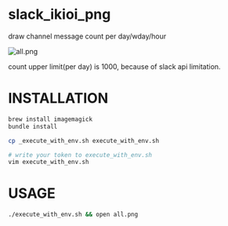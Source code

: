 # slack_ikioi_png

draw channel message count per day/wday/hour

![all.png](https://raw.githubusercontent.com/matsu-chara/slack_ikioi_png/images/all.png)

count upper limit(per day) is 1000, because of slack api limitation.

# INSTALLATION

```bash
brew install imagemagick
bundle install

cp _execute_with_env.sh execute_with_env.sh

# write your token to execute_with_env.sh
vim execute_with_env.sh
```

# USAGE

```bash
./execute_with_env.sh && open all.png
```

